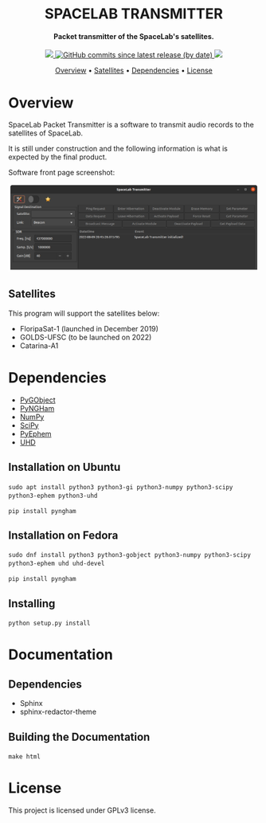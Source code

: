 
<h1 align="center">
    SPACELAB TRANSMITTER
    <br>
</h1>

<h4 align="center">Packet transmitter of the SpaceLab's satellites.</h4>

<p align="center">
    <a href="https://github.com/spacelab-ufsc/spacelab-transmitter">
        <img src="https://img.shields.io/badge/status-development-green?style=for-the-badge">
    </a>
    <a href="https://github.com/spacelab-ufsc/spacelab-transmitter/releases">
        <img alt="GitHub commits since latest release (by date)" src="https://img.shields.io/github/commits-since/spacelab-ufsc/spacelab-transmitter/latest?style=for-the-badge"> 
    </a>
    <a href="https://github.com/spacelab-ufsc/spacelab-transmitter/blob/main/LICENSE">
        <img src="https://img.shields.io/badge/license-GPL3-yellow?style=for-the-badge">
    </a>
</p>

<p align="center">
    <a href="#overview">Overview</a> •
    <a href="#satellites">Satellites</a> •
    <a href="#dependencies">Dependencies</a> •
    <a href="#license">License</a>
</p>

# Overview

SpaceLab Packet Transmitter is a software to transmit audio records to the satellites of SpaceLab.

It is still under construction and the following information is what is expected by the final product.

Software front page screenshot:

<img src="docs/img/front_page.png" width=""/>

## Satellites

This program will support the satellites below:

* FloripaSat-1 (launched in December 2019)
* GOLDS-UFSC (to be launched on 2022)
* Catarina-A1 

# Dependencies

* [PyGObject](https://pypi.org/project/PyGObject/)
* [PyNGHam](https://pypi.org/project/pyngham/)
* [NumPy](https://pypi.org/project/numpy/)
* [SciPy](https://pypi.org/project/scipy/)
* [PyEphem](https://pypi.org/project/ephem/)
* [UHD](https://github.com/EttusResearch/uhd)

## Installation on Ubuntu

```sudo apt install python3 python3-gi python3-numpy python3-scipy python3-ephem python3-uhd```

```pip install pyngham```

## Installation on Fedora

```sudo dnf install python3 python3-gobject python3-numpy python3-scipy python3-ephem uhd uhd-devel```

```pip install pyngham```

## Installing

```python setup.py install```

# Documentation

## Dependencies

* Sphinx
* sphinx-redactor-theme

## Building the Documentation

```make html```

# License

This project is licensed under GPLv3 license.
